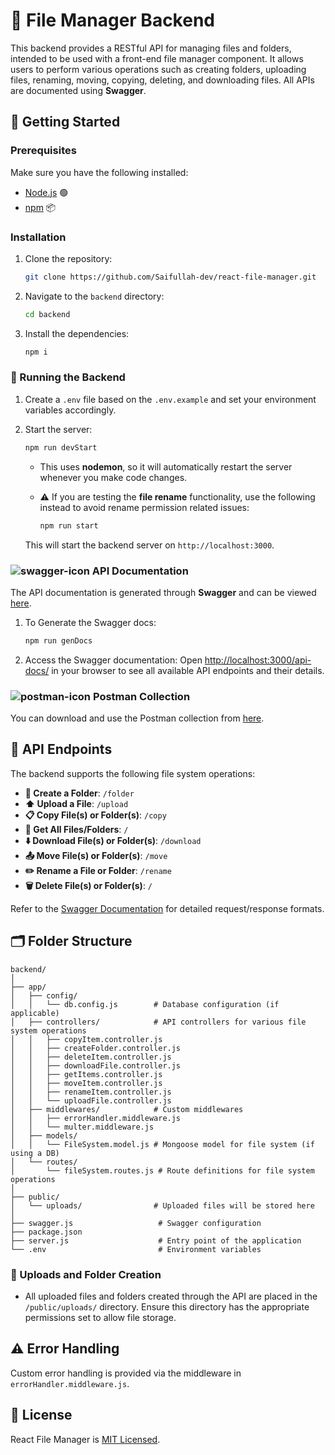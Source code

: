 # 📂 File Manager Backend

This backend provides a RESTful API for managing files and folders, intended to be used with a
front-end file manager component. It allows users to perform various operations such as creating
folders, uploading files, renaming, moving, copying, deleting, and downloading files. All APIs are
documented using **Swagger**.

## 🚀 Getting Started

### Prerequisites

Make sure you have the following installed:

- [Node.js](https://nodejs.org/) 🟢
- [npm](https://www.npmjs.com/) 📦

### Installation

1. Clone the repository:

   ```bash
   git clone https://github.com/Saifullah-dev/react-file-manager.git
   ```

2. Navigate to the `backend` directory:

   ```bash
   cd backend
   ```

3. Install the dependencies:
   ```bash
   npm i
   ```

### 🎯 Running the Backend

1. Create a `.env` file based on the `.env.example` and set your environment variables accordingly.

2. Start the server:

   ```bash
   npm run devStart
   ```

   - This uses **nodemon**, so it will automatically restart the server whenever you make code
     changes.
   - ⚠️ If you are testing the **file rename** functionality, use the following instead to avoid
     rename permission related issues:

     ```bash
     npm run start
     ```

   This will start the backend server on `http://localhost:3000`.

### ![swagger-icon](https://github.com/user-attachments/assets/9cb14fef-febc-4b52-873c-52dfc80e601e) API Documentation

The API documentation is generated through **Swagger** and can be viewed
[here](https://app.swaggerhub.com/apis-docs/SaifullahZubair/file-system_api/1.0.0).

1. To Generate the Swagger docs:

   ```bash
   npm run genDocs
   ```

2. Access the Swagger documentation: Open
   [http://localhost:3000/api-docs/](http://localhost:3000/api-docs/) in your browser to see all
   available API endpoints and their details.

### ![postman-icon](https://github.com/user-attachments/assets/b0bd6b21-056e-4934-a4d6-b8dc6f7fd6d5) Postman Collection

You can download and use the Postman collection from
[here](https://github.com/user-attachments/files/17149486/File.Management.API.postman_collection.json).

## 🔧 API Endpoints

The backend supports the following file system operations:

- **📁 Create a Folder**: `/folder`
- **⬆️ Upload a File**: `/upload`
- **📋 Copy File(s) or Folder(s)**: `/copy`
- **📂 Get All Files/Folders**: `/`
- **⬇️ Download File(s) or Folder(s)**: `/download`
- **📤 Move File(s) or Folder(s)**: `/move`
- **✏️ Rename a File or Folder**: `/rename`
- **🗑️ Delete File(s) or Folder(s)**: `/`

Refer to the [Swagger Documentation](http://localhost:3000/api-docs/) for detailed request/response
formats.

## 🗂️ Folder Structure

```
backend/
│
├── app/
│   ├── config/
│   │   └── db.config.js        # Database configuration (if applicable)
│   ├── controllers/            # API controllers for various file system operations
│   │   ├── copyItem.controller.js
│   │   ├── createFolder.controller.js
│   │   ├── deleteItem.controller.js
│   │   ├── downloadFile.controller.js
│   │   ├── getItems.controller.js
│   │   ├── moveItem.controller.js
│   │   ├── renameItem.controller.js
│   │   └── uploadFile.controller.js
│   ├── middlewares/            # Custom middlewares
│   │   ├── errorHandler.middleware.js
│   │   └── multer.middleware.js
│   ├── models/
│   │   └── FileSystem.model.js # Mongoose model for file system (if using a DB)
│   └── routes/
│       └── fileSystem.routes.js # Route definitions for file system operations
│
├── public/
│   └── uploads/                # Uploaded files will be stored here
│
├── swagger.js                   # Swagger configuration
├── package.json
├── server.js                    # Entry point of the application
└── .env                         # Environment variables
```

### 📁 Uploads and Folder Creation

- All uploaded files and folders created through the API are placed in the `/public/uploads/`
  directory. Ensure this directory has the appropriate permissions set to allow file storage.

## ⚠️ Error Handling

Custom error handling is provided via the middleware in `errorHandler.middleware.js`.

## 📜 License

React File Manager is [MIT Licensed](LICENSE).
